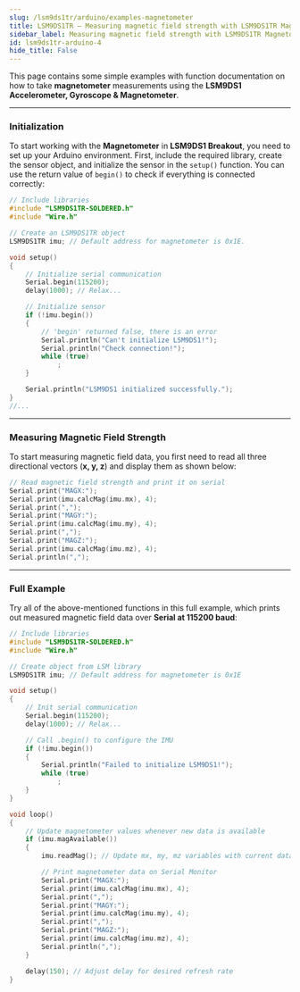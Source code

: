 ```yaml
---
slug: /lsm9ds1tr/arduino/examples-magnetometer
title: LSM9DS1TR – Measuring magnetic field strength with LSM9DS1TR Magnetometer (example)
sidebar_label: Measuring magnetic field strength with LSM9DS1TR Magnetometer (example)
id: lsm9ds1tr-arduino-4
hide_title: False
---
```


This page contains some simple examples with function documentation on how to take **magnetometer** measurements using the **LSM9DS1 Accelerometer, Gyroscope & Magnetometer**.

---

### Initialization
To start working with the **Magnetometer** in **LSM9DS1 Breakout**, you need to set up your Arduino environment. First, include the required library, create the sensor object, and initialize the sensor in the `setup()` function. You can use the return value of `begin()` to check if everything is connected correctly:

```cpp
// Include libraries
#include "LSM9DS1TR-SOLDERED.h"
#include "Wire.h"

// Create an LSM9DS1TR object
LSM9DS1TR imu; // Default address for magnetometer is 0x1E.

void setup()
{
    // Initialize serial communication
    Serial.begin(115200);
    delay(1000); // Relax...

    // Initialize sensor
    if (!imu.begin())
    {
        // 'begin' returned false, there is an error
        Serial.println("Can't initialize LSM9DS1!");
        Serial.println("Check connection!");
        while (true)
            ;
    }

    Serial.println("LSM9DS1 initialized successfully.");
}
//...
```

<FunctionDocumentation
functionName="imu.begin()"
description="Initializes the LSM9DS1 Magnetometer sensor, setting up communication over I2C or SPI and configuring the sensor for operation. This function also verifies the presence of the sensor on the specified I2C address or SPI bus."
returnDescription="Returns true: If initialization is successful, indicating that the sensor is properly connected and configured. Returns false: If initialization fails, indicating a connection issue or incorrect configuration."
parameters={[]}
/>

---

### Measuring Magnetic Field Strength
To start measuring magnetic field data, you first need to read all three directional vectors (**x, y, z**) and display them as shown below:

```cpp
// Read magnetic field strength and print it on serial
Serial.print("MAGX:");
Serial.print(imu.calcMag(imu.mx), 4);
Serial.print(",");
Serial.print("MAGY:");
Serial.print(imu.calcMag(imu.my), 4);
Serial.print(",");
Serial.print("MAGZ:");
Serial.print(imu.calcMag(imu.mz), 4);
Serial.println(",");
```

<FunctionDocumentation 
  functionName="imu.calcMag()" 
  description="Reads and calculates the magnetic field strength along the given axis (X, Y, or Z) from the LSM9DS1 magnetometer." 
  returnDescription="Returns a floating-point number in units of gauss." 
  parameters={[]} 
/>

---

### Full Example
Try all of the above-mentioned functions in this full example, which prints out measured magnetic field data over **Serial at 115200 baud**:

```cpp
// Include libraries
#include "LSM9DS1TR-SOLDERED.h"
#include "Wire.h"

// Create object from LSM library
LSM9DS1TR imu; // Default address for magnetometer is 0x1E

void setup()
{
    // Init serial communication
    Serial.begin(115200);
    delay(1000); // Relax...

    // Call .begin() to configure the IMU
    if (!imu.begin())
    {
        Serial.println("Failed to initialize LSM9DS1!");
        while (true)
            ;
    }
}

void loop()
{
    // Update magnetometer values whenever new data is available
    if (imu.magAvailable())
    {
        imu.readMag(); // Update mx, my, mz variables with current data

        // Print magnetometer data on Serial Monitor
        Serial.print("MAGX:");
        Serial.print(imu.calcMag(imu.mx), 4);
        Serial.print(",");
        Serial.print("MAGY:");
        Serial.print(imu.calcMag(imu.my), 4);
        Serial.print(",");
        Serial.print("MAGZ:");
        Serial.print(imu.calcMag(imu.mz), 4);
        Serial.println(",");
    }

    delay(150); // Adjust delay for desired refresh rate
}
```

<QuickLink 
  title="LSM9DS1_Basic_I2C.ino" 
  description="Most basic example of use. Example using the LSM9DS1 with basic settings"
  url="https://github.com/SolderedElectronics/Soldered-LSM9DS1TR-Arduino-Library/blob/main/examples/LSM9DS1_Basic_I2C/LSM9DS1_Basic_I2C.ino" 
/>